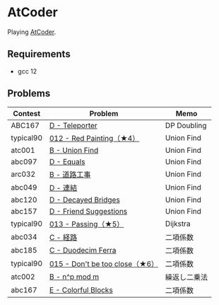 # AtCoder

Playing [AtCoder](https://atcoder.jp/).

## Requirements

- gcc 12

## Problems

| Contest   | Problem                                                                                   | Memo         |
| --------- | ----------------------------------------------------------------------------------------- | ------------ |
| ABC167    | [D - Teleporter](https://atcoder.jp/contests/abc167/tasks/abc167_d)                       | DP Doubling  |
| typical90 | [012 - Red Painting（★4）](https://atcoder.jp/contests/typical90/tasks/typical90_l)       | Union Find   |
| atc001    | [B - Union Find](https://atcoder.jp/contests/atc001/tasks/unionfind_a)                    | Union Find   |
| abc097    | [D - Equals](https://atcoder.jp/contests/abc097/tasks/arc097_b)                           | Union Find   |
| arc032    | [B - 道路工事](https://atcoder.jp/contests/arc032/tasks/arc032_2)                         | Union Find   |
| abc049    | [D - 連結](https://atcoder.jp/contests/abc049/tasks/arc065_b)                             | Union Find   |
| abc120    | [D - Decayed Bridges](https://atcoder.jp/contests/abc120/tasks/abc120_d)                  | Union Find   |
| abc157    | [D - Friend Suggestions](https://atcoder.jp/contests/abc157/tasks/abc157_d)               | Union Find   |
| typical90 | [013 - Passing（★5）](https://atcoder.jp/contests/typical90/tasks/typical90_m)            | Dijkstra     |
| abc034    | [C - 経路](https://atcoder.jp/contests/abc034/tasks/abc034_c)                             | 二項係数     |
| abc185    | [C - Duodecim Ferra](https://atcoder.jp/contests/abc185/tasks/abc185_c)                   | 二項係数     |
| typical90 | [015 - Don't be too close（★6）](https://atcoder.jp/contests/typical90/tasks/typical90_o) | 二項係数     |
| atc002    | [B - n^p mod m](https://atcoder.jp/contests/atc002/tasks/atc002_b)                        | 繰返し二乗法 |
| abc167    | [E - Colorful Blocks](https://atcoder.jp/contests/abc167/tasks/abc167_e)                  | 二項係数     |
